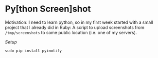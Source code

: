 # Py[thon Screen]shot
Motivation: I need to learn python, so in my first week started with a small
project that I already did in Ruby: A script to upload screenshots from
`/tmp/screenshots` to some public location (i.e. one of my servers).

*Setup*

```
sudo pip install pyinotify
```
